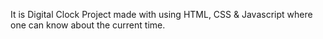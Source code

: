 It is Digital Clock Project made with using HTML, CSS & Javascript where one can know about the current time.
